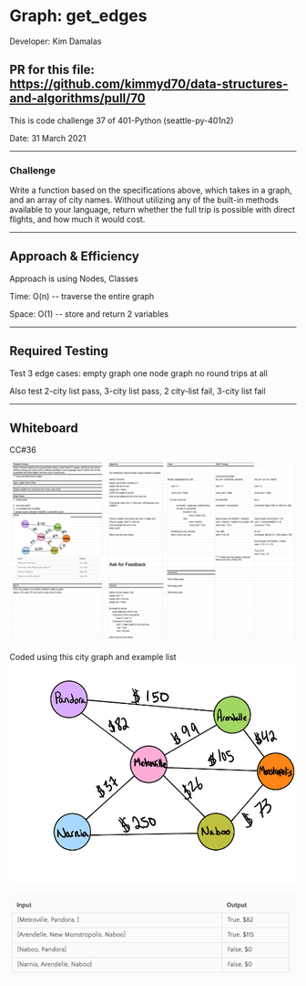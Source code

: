 # Graph: get_edges

Developer: Kim Damalas

## PR for this file: https://github.com/kimmyd70/data-structures-and-algorithms/pull/70

This is code challenge 37 of 401-Python (seattle-py-401n2)

Date: 31 March 2021
____________________
### Challenge 

Write a function based on the specifications above, which takes in a graph, and an array of city names. Without utilizing any of the built-in methods available to your language, return whether the full trip is possible with direct flights, and how much it would cost.

____________

## Approach & Efficiency

Approach is using Nodes, Classes


Time:   O(n) -- traverse the entire graph 

Space:  O(1) -- store and return 2 variables

_____________
## Required Testing

Test 3 edge cases:
empty graph
one node graph
no round trips at all

Also test 2-city list pass, 3-city list pass, 2 city-list fail, 3-city list fail
_________________

## Whiteboard

CC#36 

![get_edge whiteboard](./images/get-edge-whiteboard.png)

Coded using this city graph and example list ![graph](./images/city-graph.png)

![example list](./images/city-examples.png)

